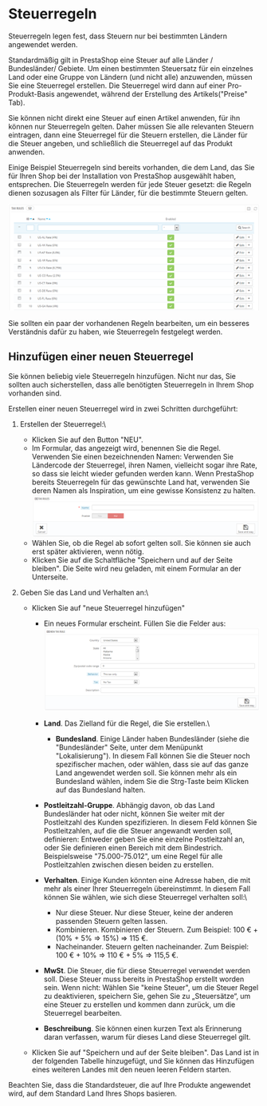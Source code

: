 # Steuerregeln

Steuerregeln legen fest, dass Steuern nur bei bestimmten Ländern angewendet werden.

Standardmäßig gilt in PrestaShop eine Steuer auf alle Länder / Bundesländer/ Gebiete. Um einen bestimmten Steuersatz für ein einzelnes Land oder eine Gruppe von Ländern (und nicht alle) anzuwenden, müssen Sie eine Steuerregel erstellen. Die Steuerregel wird dann auf einer Pro-Produkt-Basis angewendet, während der Erstellung des Artikels("Preise" Tab).

Sie können nicht direkt eine Steuer auf einen Artikel anwenden, für ihn können nur Steuerregeln gelten. Daher müssen Sie alle relevanten Steuern eintragen, dann eine Steuerregel für die Steuern erstellen, die Länder für die Steuer angeben, und schließlich die Steuerregel auf das Produkt anwenden.

Einige Beispiel Steuerregeln sind bereits vorhanden, die dem Land, das Sie für Ihren Shop bei der Installation von PrestaShop ausgewählt haben, entsprechen. Die Steuerregeln werden für jede Steuer gesetzt: die Regeln dienen sozusagen als Filter für Länder, für die bestimmte Steuern gelten.

![](../../../.gitbook/assets/23789729.png)

Sie sollten ein paar der vorhandenen Regeln bearbeiten, um ein besseres Verständnis dafür zu haben, wie Steuerregeln festgelegt werden.

## Hinzufügen einer neuen Steuerregel <a href="#steuerregeln-hinzufuegeneinerneuensteuerregel" id="steuerregeln-hinzufuegeneinerneuensteuerregel"></a>

Sie können beliebig viele Steuerregeln hinzufügen. Nicht nur das, Sie sollten auch sicherstellen, dass alle benötigten Steuerregeln in Ihrem Shop vorhanden sind.

Erstellen einer neuen Steuerregel wird in zwei Schritten durchgeführt:

1. Erstellen der Steuerregel:\

   * Klicken Sie auf den Button "NEU".
   * Im Formular, das angezeigt wird, benennen Sie die Regel. Verwenden Sie einen bezeichnenden Namen: Verwenden Sie Ländercode der Steuerregel, ihren Namen, vielleicht sogar ihre Rate, so dass sie leicht wieder gefunden werden kann. Wenn PrestaShop bereits Steuerregeln für das gewünschte Land hat, verwenden Sie deren Namen als Inspiration, um eine gewisse Konsistenz zu halten.\
     ![](../../../.gitbook/assets/23789731.png)
   * Wählen Sie, ob die Regel ab sofort gelten soll. Sie können sie auch erst später aktivieren, wenn nötig.
   * Klicken Sie auf die Schaltfläche "Speichern und auf der Seite bleiben". Die Seite wird neu geladen, mit einem Formular an der Unterseite.
2. Geben Sie das Land und Verhalten an:\

   * Klicken Sie auf "neue Steuerregel hinzufügen"
     * Ein neues Formular erscheint. Füllen Sie die Felder aus:\
       ![](../../../.gitbook/assets/23789734.png)
     * **Land**. Das Zielland für die Regel, die Sie erstellen.\

       * **Bundesland**. Einige Länder haben Bundesländer (siehe die "Bundesländer" Seite, unter dem Menüpunkt "Lokalisierung"). In diesem Fall können Sie die Steuer noch spezifischer machen, oder wählen, dass sie auf das ganze Land angewendet werden soll. Sie können mehr als ein Bundesland wählen, indem Sie die Strg-Taste beim Klicken auf das Bundesland halten.
     * **Postleitzahl-Gruppe**. Abhängig davon, ob das Land Bundesländer hat oder nicht, können Sie weiter mit der Postleitzahl des Kunden spezifizieren. In diesem Feld können Sie Postleitzahlen, auf die die Steuer angewandt werden soll, definieren: Entweder geben Sie eine einzelne Postleitzahl an, oder Sie definieren einen Bereich mit dem Bindestrich. Beispielsweise "75.000-75.012", um eine Regel für alle Postleitzahlen zwischen diesen beiden zu erstellen.
     * **Verhalten**. Einige Kunden könnten eine Adresse haben, die mit mehr als einer Ihrer Steuerregeln übereinstimmt. In diesem Fall können Sie wählen, wie sich diese Steuerregel verhalten soll:\

       * Nur diese Steuer. Nur diese Steuer, keine der anderen passenden Steuern gelten lassen.
       * Kombinieren. Kombinieren der Steuern. Zum Beispiel: 100 € + (10% + 5% => 15%) => 115 €.
       * Nacheinander. Steuern gelten nacheinander. Zum Beispiel: 100 € + 10% => 110 € + 5% => 115,5 €.
     * **MwSt**. Die Steuer, die für diese Steuerregel verwendet werden soll. Diese Steuer muss bereits in PrestaShop erstellt worden sein. Wenn nicht: Wählen Sie "keine Steuer", um die Steuer Regel zu deaktivieren, speichern Sie, gehen Sie zu „Steuersätze“, um eine Steuer zu erstellen und kommen dann zurück, um die Steuerregel bearbeiten.
     * **Beschreibung**. Sie können einen kurzen Text als Erinnerung daran verfassen, warum für dieses Land diese Steuerregel gilt.
   * Klicken Sie auf "Speichern und auf der Seite bleiben". Das Land ist in der folgenden Tabelle hinzugefügt, und Sie können das Hinzufügen eines weiteren Landes mit den neuen leeren Feldern starten.

Beachten Sie, dass die Standardsteuer, die auf Ihre Produkte angewendet wird, auf dem Standard Land Ihres Shops basieren.
